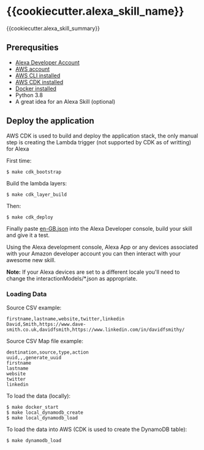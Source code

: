 # {{cookiecutter.alexa_skill_name}}

{{cookiecutter.alexa_skill_summary}}

## Prerequsities

* [Alexa Developer Account](https://developer.amazon.com/alexa)
* [AWS account](https://aws.amazon.com/account/)
* [AWS CLI installed](https://aws.amazon.com/cli/)
* [AWS CDK installed](https://aws.amazon.com/cdk/)
* [Docker installed](https://www.docker.com/)
* Python 3.8
* A great idea for an Alexa Skill (optional)

## Deploy the application

AWS CDK is used to build and deploy the application stack, the only manual step is creating the Lambda trigger (not supported by CDK as of writting) for Alexa

First time:

    $ make cdk_bootstrap

Build the lambda layers:

    $ make cdk_layer_build

Then:

    $ make cdk_deploy

Finally paste [en-GB.json](interactionModels/en-GB.json) into the Alexa Developer console, build your skill and give it a test.

Using the Alexa development console, Alexa App or any devices associated with your Amazon developer account you can then interact with your awesome new skill.

**Note:** If your Alexa devices are set to a different locale you'll need to change the interactionModels/*.json as appropriate.

### Loading Data

Source CSV example:

    firstname,lastname,website,twitter,linkedin
    David,Smith,https://www.dave-smith.co.uk,davidfsmith,https://www.linkedin.com/in/davidfsmithy/

Source CSV Map file example:

    destination,source,type,action
    uuid,,,generate_uuid
    firstname
    lastname
    website
    twitter
    linkedin

To load the data (locally):

    $ make docker_start
    $ make local_dynamodb_create
    $ make local_dynamodb_load

To load the data into AWS (CDK is used to create the DynamoDB table):

    $ make dynamodb_load
